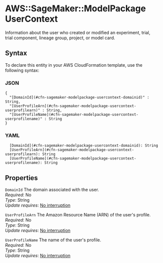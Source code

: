 # AWS::SageMaker::ModelPackage UserContext<a name="aws-properties-sagemaker-modelpackage-usercontext"></a>

Information about the user who created or modified an experiment, trial, trial component, lineage group, project, or model card\.

## Syntax<a name="aws-properties-sagemaker-modelpackage-usercontext-syntax"></a>

To declare this entity in your AWS CloudFormation template, use the following syntax:

### JSON<a name="aws-properties-sagemaker-modelpackage-usercontext-syntax.json"></a>

```
{
  "[DomainId](#cfn-sagemaker-modelpackage-usercontext-domainid)" : String,
  "[UserProfileArn](#cfn-sagemaker-modelpackage-usercontext-userprofilearn)" : String,
  "[UserProfileName](#cfn-sagemaker-modelpackage-usercontext-userprofilename)" : String
}
```

### YAML<a name="aws-properties-sagemaker-modelpackage-usercontext-syntax.yaml"></a>

```
  [DomainId](#cfn-sagemaker-modelpackage-usercontext-domainid): String
  [UserProfileArn](#cfn-sagemaker-modelpackage-usercontext-userprofilearn): String
  [UserProfileName](#cfn-sagemaker-modelpackage-usercontext-userprofilename): String
```

## Properties<a name="aws-properties-sagemaker-modelpackage-usercontext-properties"></a>

`DomainId` <a name="cfn-sagemaker-modelpackage-usercontext-domainid"></a>
The domain associated with the user\.  
_Required_: No  
_Type_: String  
_Update requires_: [No interruption](https://docs.aws.amazon.com/AWSCloudFormation/latest/UserGuide/using-cfn-updating-stacks-update-behaviors.html#update-no-interrupt)

`UserProfileArn` <a name="cfn-sagemaker-modelpackage-usercontext-userprofilearn"></a>
The Amazon Resource Name \(ARN\) of the user's profile\.  
_Required_: No  
_Type_: String  
_Update requires_: [No interruption](https://docs.aws.amazon.com/AWSCloudFormation/latest/UserGuide/using-cfn-updating-stacks-update-behaviors.html#update-no-interrupt)

`UserProfileName` <a name="cfn-sagemaker-modelpackage-usercontext-userprofilename"></a>
The name of the user's profile\.  
_Required_: No  
_Type_: String  
_Update requires_: [No interruption](https://docs.aws.amazon.com/AWSCloudFormation/latest/UserGuide/using-cfn-updating-stacks-update-behaviors.html#update-no-interrupt)
